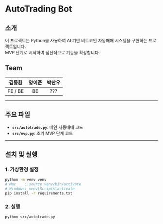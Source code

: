 # AutoTrading Bot

## 소개
이 프로젝트는 Python을 사용하여 AI 기반 비트코인 자동매매 시스템을 구현하는 프로젝트입니다. <br/>
MVP 단계로 시작하여 점진적으로 기능을 확장합니다.

## Team

|김동환|양이준|박찬우|
|:---:|:---:|:---:|
|FE / BE|BE| ??? |

---

## 주요 파일
- **`src/autotrade.py`**: 메인 자동매매 코드
- **`src/mvp.py`**: 초기 MVP 단계 코드

--- 

## 설치 및 실행

### 1. 가상환경 설정
```bash
python -m venv venv
# Mac    : source venv/bin/activate  
# Windows: venv\Scripts\activate
pip install -r requirements.txt
```

### 2. 실행
```bash
python src/autotrade.py
```